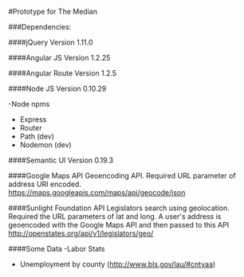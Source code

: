 #Prototype for The Median

###Dependencies:

####jQuery
Version 1.11.0

####Angular JS
Version 1.2.25

####Angular Route
Version 1.2.5

####Node JS
Version 0.10.29

-Node npms
* Express
* Router
* Path (dev)
* Nodemon (dev)

####Semantic UI
Version 0.19.3

####Google Maps API
Geoencoding API. Required URL parameter of address URI encoded.
https://maps.googleapis.com/maps/api/geocode/json

####Sunlight Foundation API
Legislators search using geolocation. Required the URL parameters of lat and long. A user's address is geoencoded with the Google Maps API and then passed to this API
http://openstates.org/api/v1/legislators/geo/

####Some Data
-Labor Stats
* Unemployment by county (http://www.bls.gov/lau/#cntyaa)


